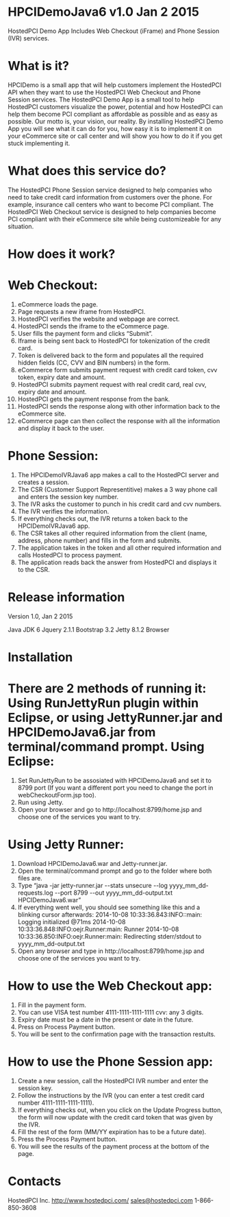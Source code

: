 HPCIDemoJava6 v1.0 Jan 2 2015
================

HostedPCI Demo App
Includes Web Checkout (iFrame) and Phone Session (IVR) services.

What is it?
============
HPCIDemo is a small app that will help customers implement the HostedPCI API when they want to use the 
HostedPCI Web Checkout and Phone Session services.
The HostedPCI Demo App is a small tool to help HostedPCI customers visualize the power, potential and how HostedPCI can help them become PCI compliant as affordable as possible and as easy as possible. 
Our motto is, your vision, our reality.
By installing HostedPCI Demo App you will see what it can do for you, how easy it is to implement it on your eCommerce site or call center and will show you how to do it if you get stuck implementing it.

What does this service do?
=========================

The HostedPCI Phone Session service designed to help companies who need to take credit card information from customers
over the phone. For example, insurance call centers who want to become PCI compliant.
The HostedPCI Web Checkout service is designed to help companies become PCI compliant with their eCommerce site while being customizeable for any situation.

How does it work?
=================

Web Checkout:
=============
1. eCommerce loads the page.
2. Page requests a new iframe from HostedPCI.
3. HostedPCI verifies the website and webpage are correct.
4. HostedPCI sends the iframe to the eCommerce page.
5. User fills the payment form and clicks “Submit”.
6. Iframe is being sent back to HostedPCI for tokenization of the credit card.
7. Token is delivered back to the form and populates all the required hidden fields (CC, CVV and BIN numbers) in the form.
8. eCommerce form submits payment request with credit card token, cvv token, expiry date and amount.
9. HostedPCI submits payment request with real credit card, real cvv, expiry date and amount.
10. HostedPCI gets the payment response from the bank.
11. HostedPCI sends the response along with other information back to the eCommerce site.
12. eCommerce page can then collect the response with all the information and display it back to the user.

Phone Session:
=============
1. The HPCIDemoIVRJava6 app makes a call to the HostedPCI server and creates a session.
2. The CSR (Customer Support Representitive) makes a 3 way phone call and enters the session key number.
3. The IVR asks the customer to punch in his credit card and cvv numbers.
4. The IVR verifies the information.
5. If everything checks out, the IVR returns a token back to the HPCIDemoIVRJava6 app.
6. The CSR takes all other required information from the client (name, address, phone number) and fills in the form
   and submits.
7. The application takes in the token and all other required information and calls HostedPCI to process payment.
8. The application reads back the answer from HostedPCI and displays it to the CSR.

Release information
===================
Version 1.0, Jan 2 2015

Java JDK 6
Jquery 2.1.1
Bootstrap 3.2
Jetty 8.1.2
Browser

Installation
============
There are 2 methods of running it:
Using RunJettyRun plugin within Eclipse, or using JettyRunner.jar and HPCIDemoJava6.jar from 
terminal/command prompt.
Using Eclipse:
==============
1. Set RunJettyRun to be assosiated with HPCIDemoJava6 and set it to 8799 port (If you want a different port you need to change the port in webCheckoutForm.jsp too).
2. Run using Jetty.
3. Open your browser and go to http://localhost:8799/home.jsp and choose one of the services you want to try.

Using Jetty Runner:
===================
1. Download HPCIDemoJava6.war and Jetty-runner.jar.
2. Open the terminal/command prompt and go to the folder where both files are.
3. Type “java -jar jetty-runner.jar --stats unsecure --log yyyy_mm_dd-requests.log --port 8799 --out yyyy_mm_dd-output.txt HPCIDemoJava6.war”
4. If everything went well, you should see something like this and a blinking cursor afterwards:
2014-10-08 10:33:36.843:INFO::main: Logging initialized @71ms
2014-10-08 10:33:36.848:INFO:oejr.Runner:main: Runner
2014-10-08 10:33:36.850:INFO:oejr.Runner:main: Redirecting stderr/stdout to yyyy_mm_dd-output.txt
5. Open any browser and type in http://localhost:8799/home.jsp and choose one of the services you want to try.

How to use the Web Checkout app:
================================
1. Fill in the payment form.
2. You can use VISA test number 4111-1111-1111-1111 cvv: any 3 digits.
3. Expiry date must be a date in the present or date in the future.
4. Press on Process Payment button.
5. You will be sent to the confirmation page with the transaction restults.

How to use the Phone Session app:
================================
1. Create a new session, call the HostedPCI IVR number and enter the session key.
2. Follow the instructions by the IVR (you can enter a test credit card number 4111-1111-1111-1111).
3. If everything checks out, when you click on the Update Progress button, the form will now update with the credit card token that was given by the IVR.
4. Fill the rest of the form (MM/YY expiration has to be a future date).
5. Press the Process Payment button.
6. You will see the results of the payment process at the bottom of the page.

Contacts
=========
HostedPCI Inc.
http://www.hostedpci.com/
sales@hostedpci.com
1-866-850-3608
